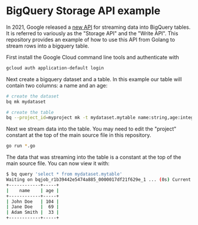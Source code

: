# BigQuery Storage API example

In 2021, Google released a [new
API](http://cloud.google.com/go/bigquery/storage/apiv1beta2) for streaming data
into BigQuery tables. It is referred to variously as the "Storage API" and the
"Write API". This repository provides an example of how to use this API from
Golang to stream rows into a bigquery table.

First install the Google Cloud command line tools and authenticate with

```bash
gcloud auth application-default login
```

Next create a bigquery dataset and a table. In this example our table will contain two columns: a name and an age:

```bash
# create the dataset
bq mk mydataset

# create the table
bq --project_id=myproject mk -t mydataset.mytable name:string,age:integer
```

Next we stream data into the table. You may need to edit the "project" constant
at the top of the main source file in this repository.
```bash
go run *.go
```

The data that was streaming into the table is a constant at the top of the main
source file. You can now view it with:
```bash
$ bq query 'select * from mydataset.mytable'
Waiting on bqjob_r1b39442e5474a885_0000017df21f629e_1 ... (0s) Current status: DONE   
+------------+-----+
|    name    | age |
+------------+-----+
| John Doe   | 104 |
| Jane Doe   |  69 |
| Adam Smith |  33 |
+------------+-----+
```